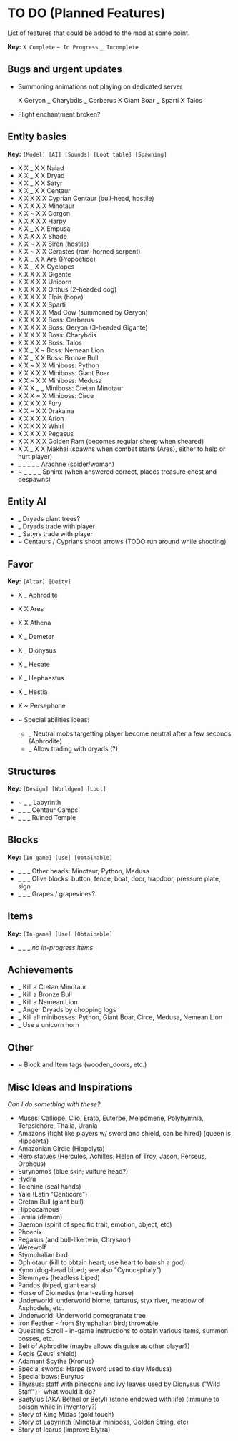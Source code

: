 # TO DO (Planned Features)

List of features that could be added to the mod at some point.

__Key:__
`X Complete` `~ In Progress` `_ Incomplete`

## Bugs and urgent updates

- Summoning animations not playing on dedicated server

  X Geryon  _ Charybdis  _ Cerberus  X Giant Boar  _ Sparti  X Talos
  
- Flight enchantment broken?

## Entity basics

__Key:__
`[Model] [AI] [Sounds] [Loot table] [Spawning]`

- X X _ X X Naiad
- X X _ X X Dryad
- X X _ X X Satyr
- X X _ X X Centaur
- X X X X X Cyprian Centaur (bull-head, hostile)
- X X X X X Minotaur
- X X ~ X X Gorgon
- X X X X X Harpy
- X X _ X X Empusa
- X X X X X Shade
- X X ~ X X Siren (hostile)
- X X ~ X X Cerastes (ram-horned serpent)
- X X _ X X Ara (Propoetide)
- X X _ X X Cyclopes
- X X X X X Gigante
- X X X X X Unicorn
- X X X X X Orthus (2-headed dog)
- X X X X X Elpis (hope)
- X X X X X Sparti
- X X X X X Mad Cow (summoned by Geryon)
- X X X X X Boss: Cerberus
- X X X X X Boss: Geryon (3-headed Gigante)
- X X X X X Boss: Charybdis
- X X X X X Boss: Talos
- X X _ X ~ Boss: Nemean Lion
- X X _ X X Boss: Bronze Bull
- X X ~ X X Miniboss: Python
- X X X X X Miniboss: Giant Boar
- X X ~ X X Miniboss: Medusa
- X X X _ _ Miniboss: Cretan Minotaur
- X X X ~ X Miniboss: Circe
- X X X X X Fury
- X X ~ X X Drakaina
- X X X X X Arion
- X X X X X Whirl
- X X X X X Pegasus
- X X X X X Golden Ram (becomes regular sheep when sheared)
- X X _ X X Makhai (spawns when combat starts (Ares), either to help or hurt player)
- _ _ _ _ _ Arachne (spider/woman)
- ~ _ _ _ _ Sphinx (when answered correct, places treasure chest and despawns)

## Entity AI

- _ Dryads plant trees?
- _ Dryads trade with player
- _ Satyrs trade with player
- ~ Centaurs / Cyprians shoot arrows (TODO run around while shooting)

## Favor

__Key:__
`[Altar] [Deity]`

- X _ Aphrodite
- X X Ares
- X X Athena
- X _ Demeter
- X _ Dionysus
- X _ Hecate
- X _ Hephaestus
- X _ Hestia
- X ~ Persephone

- ~ Special abilities ideas:
  - _ Neutral mobs targetting player become neutral after a few seconds (Aphrodite)
  - _ Allow trading with dryads (?)

## Structures

__Key:__
`[Design] [Worldgen] [Loot]`

- ~ _ _ Labyrinth
- _ _ _ Centaur Camps
- _ _ _ Ruined Temple

## Blocks

__Key:__
`[In-game] [Use] [Obtainable]`

- _ _ _ Other heads: Minotaur, Python, Medusa
- _ _ _ Olive blocks: button, fence, boat, door, trapdoor, pressure plate, sign
- _ _ _ Grapes / grapevines?


## Items

__Key:__
`[In-game] [Use] [Obtainable]`

- _ _ _ *no in-progress items*

## Achievements

- _ Kill a Cretan Minotaur
- _ Kill a Bronze Bull
- _ Kill a Nemean Lion
- _ Anger Dryads by chopping logs
- _ Kill all minibosses: Python, Giant Boar, Circe, Medusa, Nemean Lion
- _ Use a unicorn horn


## Other

- ~ Block and Item tags (wooden_doors, etc.)


## Misc Ideas and Inspirations

_Can I do something with these?_

- Muses: Calliope, Clio, Erato, Euterpe, Melpomene, Polyhymnia, Terpsichore, Thalia, Urania
- Amazons (fight like players w/ sword and shield, can be hired) (queen is Hippolyta)
- Amazonian Girdle (Hippolyta)
- Hero statues (Hercules, Achilles, Helen of Troy, Jason, Perseus, Orpheus)
- Eurynomos (blue skin; vulture head?)
- Hydra
- Telchine (seal hands)
- Yale (Latin "Centicore")
- Cretan Bull (giant bull)
- Hippocampus
- Lamia (demon)
- Daemon (spirit of specific trait, emotion, object, etc)
- Phoenix
- Pegasus (and bull-like twin, Chrysaor)
- Werewolf
- Stymphalian bird
- Ophiotaur (kill to obtain heart; use heart to banish a god)
- Kyno (dog-head biped; see also "Cynocephaly")
- Blemmyes (headless biped)
- Pandos (biped, giant ears)
- Horse of Diomedes (man-eating horse)
- Underworld: underworld biome, tartarus, styx river, meadow of Asphodels, etc.
- Underworld: Underworld pomegranate tree
- Iron Feather - from Stymphalian bird; throwable
- Questing Scroll - in-game instructions to obtain various items, summon bosses, etc.
- Belt of Aphrodite (maybe allows disguise as other player?)
- Aegis (Zeus' shield)
- Adamant Scythe (Kronus)
- Special swords: Harpe (sword used to slay Medusa)
- Special bows: Eurytus
- Thyrsus: staff with pinecone and ivy leaves used by Dionysus ("Wild Staff") - what would it do?
- Baetylus (AKA Bethel or Betyl) (stone endowed with life) (immune to poison while in inventory?)
- Story of King Midas (gold touch)
- Story of Labyrinth (Minotaur miniboss, Golden String, etc)
- Story of Icarus (improve Elytra)

